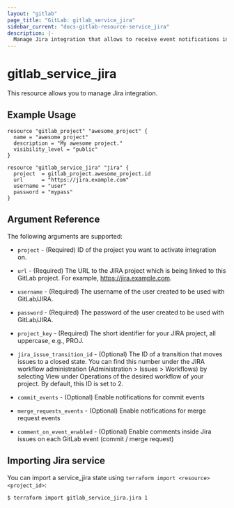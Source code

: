 ```yaml
---
layout: "gitlab"
page_title: "GitLab: gitlab_service_jira"
sidebar_current: "docs-gitlab-resource-service_jira"
description: |-
  Manage Jira integration that allows to receive event notifications in Jira
---
```


# gitlab\_service\_jira

This resource allows you to manage Jira integration.

## Example Usage

```hcl
resource "gitlab_project" "awesome_project" {
  name = "awesome_project"
  description = "My awesome project."
  visibility_level = "public"
}

resource "gitlab_service_jira" "jira" {
  project  = gitlab_project.awesome_project.id
  url      = "https://jira.example.com"
  username = "user"
  password = "mypass"
}
```

## Argument Reference

The following arguments are supported:

* `project` - (Required) ID of the project you want to activate integration on.

* `url` - (Required) The URL to the JIRA project which is being linked to this GitLab project. For example, https://jira.example.com.

* `username` - (Required) The username of the user created to be used with GitLab/JIRA.

* `password` - (Required) The password of the user created to be used with GitLab/JIRA.

* `project_key` - (Required) The short identifier for your JIRA project, all uppercase, e.g., PROJ.

* `jira_issue_transition_id` - (Optional) The ID of a transition that moves issues to a closed state. You can find this number under the JIRA workflow administration (Administration > Issues > Workflows) by selecting View under Operations of the desired workflow of your project. By default, this ID is set to 2.

* `commit_events` - (Optional) Enable notifications for commit events

* `merge_requests_events` - (Optional) Enable notifications for merge request events

* `comment_on_event_enabled` - (Optional) Enable comments inside Jira issues on each GitLab event (commit / merge request)

## Importing Jira service

 You can import a service_jira state using `terraform import <resource> <project_id>`:

```bash
$ terraform import gitlab_service_jira.jira 1
```